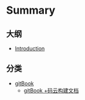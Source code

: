 # Summary

## 大纲
* [Introduction](README.md)

## 分类

- [gitBook](gitBook/index.md)
  - [gitBook +码云构建文档](gitBook/init/init.md)